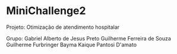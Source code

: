 # MiniChallenge2

Projeto: Otimização de atendimento hospitalar

Grupo:
    Gabriel Alberto de Jesus Preto
    Guilherme Ferreira de Souza
    Guilherme Furbringer Bayma
    Kaique Pantosi D'amato
